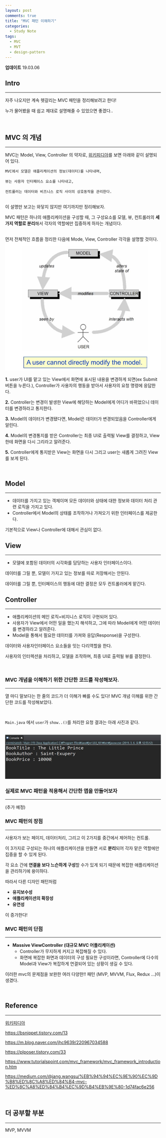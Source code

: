 ```yaml
---
layout: post
comments: true
title: "MVC 패턴 이해하기"
categories:
  - Study Note
tags:
  - MVC
  - MVT
  - design-pattern
---
```


**업데이트** 19.03.06

## Intro
---
자주 나오지만 계속 헷갈리는 MVC 패턴을 정리해보려고 한다!

누가 물어봤을 때 쉽고 제대로 설명해줄 수 있었으면 좋겠다..

<br>

## MVC 의 개념
---
MVC는 Model, View, Controller 의 약자로, <a href="https://ko.wikipedia.org/wiki/%EB%AA%A8%EB%8D%B8-%EB%B7%B0-%EC%BB%A8%ED%8A%B8%EB%A1%A4%EB%9F%AC">위키피디아</a>를 보면 아래와 같이 설명되어 있다.
```
MVC에서 모델은 애플리케이션의 정보(데이터)를 나타내며,

뷰는 사용자 인터페이스 요소를 나타내고, 

컨트롤러는 데이터와 비즈니스 로직 사이의 상호동작을 관리한다. 
```
<br>
이 설명만 보고는 와닿지 않지만 여기까지만 정리해보자.

MVC 패턴은 하나의 애플리케이션을 구성할 때, 그 구성요소를 모델, 뷰, 컨트롤러의 <b>세 가지 역할로 분리</b>해서 각자의 역할에만 집중하게 하자는 개념이다.

<br>
먼저 전체적인 흐름을 정리한 다음에 Mode, View, Controller 각각을 설명할 것이다.

<img src="/assets/images/190305/mvc_2.JPG">

**1.** user가 UI를 맡고 있는 View에서 화면에 표시된 내용을 변경하게 되면(ex Submit 버튼을 누른다.), Controller가 사용자의 행동을 받아서 사용자의 요청 명령에 응답한다.
<br>

**2.** Controller는 변경이 발생한 View에 해당하는 Model에게 어디가 바뀌었으니 데이터를 변경하라고 통지한다.

**3.** Model의 데이터가 변경됐다면, Model은 데이터가 변경되었음을 Controller에게 알린다.

**4.** Model의 변경통지를 받은 Controller는 최종 UI로 출력될 View를 결정하고, View한테 화면을 다시 그리라고 알려준다.

**5.** Controller에게 통지받은 View는 화면을 다시 그리고 user는 새롭게 그려진 View를 보게 된다.

<br>

## Model
---
- 데이터를 가지고 있는 객체이며 모든 데이터와 상태에 대한 정보와 데이터 처리 관련 로직을 가지고 있다.
- Controller에서 Model의 상태를 조작하거나 가져오기 위한 인터페이스를 제공한다.

기본적으로 View나 Controller에 대해서 관심이 없다.

## View
---
- 모델에 포함된 데이터의 시각화를 담당하는 사용자 인터페이스이다.

데이터를 그릴 뿐, 모델이 가지고 있는 정보를 따로 저장해서는 안된다.

데이터를 그릴 뿐, 인터페이스의 행동에 대한 결정은 모두 컨트롤러에게 맡긴다.


## Controller
---
- 애플리케이션의 메인 로직=비지니스 로직이 구현되어 있다.
- 사용자가 View에서 어떤 일을 했는지 해석하고, 그에 따라 Model에게 어떤 데이터를 변경하라고 알려준다.
- Model을 통해서 필요한 데이터를 가져와 응답(Response)을 구성한다.

데이터와 사용자인터페이스 요소들을 잇는 다리역할을 한다.

사용자의 인터렉션을 처리하고, 모델을 조작하며, 최종 UI로 출력될 뷰를 결정한다.

<br>

### MVC 개념을 이해하기 위한 간단한 코드를 작성해보자.
---
열 마디 말보다는 한 줄의 코드가 더 이해가 빠를 수도 있다! MVC 개념 이해를 위한 간단한 코드를 작성해보았다.

<script src="https://gist.github.com/kwonsye/1d35c9772508a1a96eb9337f8ef8969e.js"></script>

<br>

`Main.java` 에서 `user`가 `show..()`를 처리한 요청 결과는 아래 사진과 같다.

<br>

<img src="/assets/images/190305/mvc.JPG">

<br>

### 실제로 MVC 패턴을 적용해서 간단한 앱을 만들어보자
---
(추가 예정)

### MVC 패턴의 장점
---

사용자가 보는 페이지, 데이터처리, 그리고 이 2가지를 중간에서 제어하는 컨트롤.

이 3가지로 구성되는 하나의 애플리케이션을 만들면 서로 <b>분리</b>되어 각자 맡은 역할에만 집중을 할 수 있게 된다.

각 요소 간에 **연결을 보다 느슨하게 구성**할 수가 있게 되기 때문에 복잡한 애플리케이션을 관리하기에 용이하다.

따라서 다른 디자인 패턴처럼
- **유지보수성**
- **애플리케이션의 확장성**
- **유연성**

이 증가한다!


### MVC 패턴의 단점
---
- **Massive ViewController (대규모 MVC 어플리케이션)**
    - Controller가 무지하게 커지고 복잡해질 수 있다.
    - 화면에 복잡한 화면과 데이터의 구성 필요한 구성이라면, Controller에 다수의 Model과 View가 복잡하게 연결되어 있는 상황이 생길 수 있다.


이러한 mvc의 문제점을 보완한 여러 다양한!! 패턴 (MVP, MVVM, Flux, Redux ...)이 생겼다.

<br>

## Reference
---
<a href="https://ko.wikipedia.org/wiki/%EB%AA%A8%EB%8D%B8-%EB%B7%B0-%EC%BB%A8%ED%8A%B8%EB%A1%A4%EB%9F%AC">위키피디아</a>

<a href="https://bsnippet.tistory.com/13">https://bsnippet.tistory.com/13</a>

<a href="https://m.blog.naver.com/jhc9639/220967034588">https://m.blog.naver.com/jhc9639/220967034588</a>


<a href="https://plposer.tistory.com/33">https://plposer.tistory.com/33</a>

<a href="https://www.tutorialspoint.com/mvc_framework/mvc_framework_introduction.htm">https://www.tutorialspoint.com/mvc_framework/mvc_framework_introduction.htm</a>

<a href="https://medium.com/@jang.wangsu/%EB%94%94%EC%9E%90%EC%9D%B8%ED%8C%A8%ED%84%B4-mvc-%ED%8C%A8%ED%84%B4%EC%9D%B4%EB%9E%80-1d74fac6e256">https://medium.com/@jang.wangsu/%EB%94%94%EC%9E%90%EC%9D%B8%ED%8C%A8%ED%84%B4-mvc-%ED%8C%A8%ED%84%B4%EC%9D%B4%EB%9E%80-1d74fac6e256</a>

<br>

## 더 공부할 부분
---
MVP, MVVM

<br>

<br>